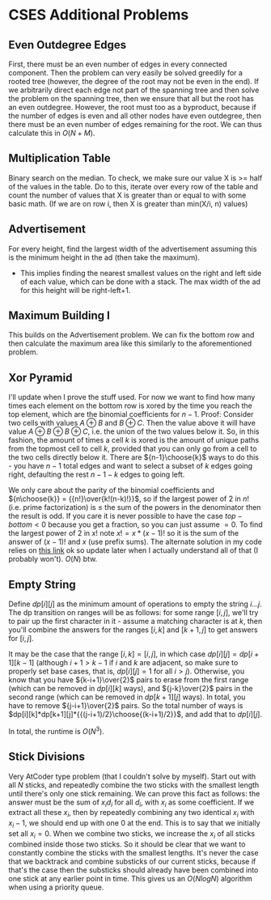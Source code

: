 # CSES Additional Problems

## Even Outdegree Edges
First, there must be an even number of edges in every connected component. Then the problem can very easily be solved greedily for a rooted tree (however, the degree of the root may not be even in the end). If we arbitrarily direct each edge not part of the spanning tree and then solve the problem on the spanning tree, then we ensure that all but the root has an even outdegree. However, the root must too as a byproduct, because if the number of edges is even and all other nodes have even outdegree, then there must be an even number of edges remaining for the root. We can thus calculate this in $O(N+M)$.

## Multiplication Table
Binary search on the median. To check, we make sure our value X is >= half of the values in the table.
Do to this, iterate over every row of the table and count the number of values that X is greater than or equal to with some basic math.
(If we are on row i, then X is greater than min(X/i, n) values)

## Advertisement
For every height, find the largest width of the advertisement assuming this is the minimum height in the ad (then take the maximum).
 - This implies finding the nearest smallest values on the right and left side of each value, which can be done with a stack.
The max width of the ad for this height will be right-left+1.

## Maximum Building I
This builds on the Advertisement problem. We can fix the bottom row and then calculate the maximum area like this similarly to the aforementioned problem.

## Xor Pyramid
I'll update when I prove the stuff used. For now we want to find how many times each element on the bottom row is xored by the time you reach the top element, which are the binomial coefficients for $n-1$. Proof: Consider two cells with values $A\oplus{B}$ and $B\oplus{C}$. Then the value above it will have value $A\oplus{B}\oplus{B}\oplus{C}$, i.e. the union of the two values below it. So, in this fashion, the amount of times a cell $k$ is xored is the amount of unique paths from the topmost cell to cell $k$, provided that you can only go from a cell to the two cells directly below it. There are ${n-1}\choose{k}$ ways to do this - you have $n-1$ total edges and want to select a subset of $k$ edges going right, defaulting the rest $n-1-k$ edges to going left.

We only care about the parity of the binomial coefficients and ${n\choose{k}} = {{n!}\over{k!(n-k)!}}$, so if the largest power of 2 in $n!$ (i.e. prime factorization) is $\le$ the sum of the powers in the denominator then the result is odd. If you care it is never possible to have the case $top-bottom < 0$ because you get a fraction, so you can just assume $= 0$. To find the largest power of $2$ in $x!$ note $x! = x*(x-1)!$ so it is the sum of the answer of $(x-1)!$ and $x$ (use prefix sums). The alternate solution in my code relies on [this link](https://math.stackexchange.com/questions/11002/cn-p-even-or-odd) ok so update later when I actually understand all of that (I probably won't). $O(N)$ btw.

## Empty String
Define $dp[i][j]$ as the minimum amount of operations to empty the string $i...j$. The dp transition on ranges will be as follows: for some range $[i,j]$, we'll try to pair up the first character in it - assume a matching character is at $k$, then you'll combine the answers for the ranges $[i,k]$ and $[k+1,j]$ to get answers for $[i,j]$. 

It may be the case that the range $[i,k] = [i,j]$, in which case $dp[i][j]=dp[i+1][k-1]$ (although $i+1>k-1$ if $i$ and $k$ are adjacent, so make sure to properly set base cases, that is, $dp[i][j]=1$ for all $i>j$). Otherwise, you know that you have ${k-i+1}\over{2}$ pairs to erase from the first range (which can be removed in $dp[i][k]$ ways), and ${j-k}\over{2}$ pairs in the second range (which can be removed in $dp[k+1][j]$ ways). In total, you have to remove ${j-i+1}\over{2}$ pairs. So the total number of ways is $dp[i][k]*dp[k+1][j]*{{(j-i+1)/2}\choose{(k-i+1)/2}}$, and add that to $dp[i][j]$. 

In total, the runtime is $O(N^3)$.

## Stick Divisions
Very AtCoder type problem (that I couldn't solve by myself). Start out with all $N$ sticks, and repeatedly combine the two sticks with the smallest length until there's only one stick remaining. We can prove this fact as follows: the answer must be the sum of $x_id_i$ for all $d_i$, with $x_i$ as some coefficient. If we extract all these $x_i$, then by repeatedly combining any two identical $x_i$ with $x_i-1$, we should end up with one $0$ at the end. This is to say that we initially set all $x_i=0$. When we combine two sticks, we increase the $x_i$ of all sticks combined inside those two sticks. So it should be clear that we want to constantly combine the sticks with the smallest lengths. It's never the case that we backtrack and combine substicks of our current sticks, because if that's the case then the substicks should already have been combined into one stick at any earlier point in time. This gives us an $O(NlogN)$ algorithm when using a priority queue.